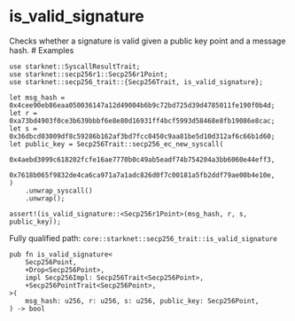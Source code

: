 # is_valid_signature

Checks whether a signature is valid given a public key point and a message hash.  # Examples
```cairo
use starknet::SyscallResultTrait;
use starknet::secp256r1::Secp256r1Point;
use starknet::secp256_trait::{Secp256Trait, is_valid_signature};

let msg_hash = 0x4cee90eb86eaa050036147a12d49004b6b9c72bd725d39d4785011fe190f0b4d;
let r = 0xa73bd4903f0ce3b639bbbf6e8e80d16931ff4bcf5993d58468e8fb19086e8cac;
let s = 0x36dbcd03009df8c59286b162af3bd7fcc0450c9aa81be5d10d312af6c66b1d60;
let public_key = Secp256Trait::secp256_ec_new_syscall(
    0x4aebd3099c618202fcfe16ae7770b0c49ab5eadf74b754204a3bb6060e44eff3,
    0x7618b065f9832de4ca6ca971a7a1adc826d0f7c00181a5fb2ddf79ae00b4e10e,
)
    .unwrap_syscall()
    .unwrap();

assert!(is_valid_signature::<Secp256r1Point>(msg_hash, r, s, public_key));
```

Fully qualified path: `core::starknet::secp256_trait::is_valid_signature`

<pre><code class="language-rust">pub fn is_valid_signature&lt;
    Secp256Point,
    +Drop&lt;Secp256Point&gt;,
    impl Secp256Impl: Secp256Trait&lt;Secp256Point&gt;,
    +Secp256PointTrait&lt;Secp256Point&gt;,
&gt;(
    msg_hash: u256, r: u256, s: u256, public_key: Secp256Point,
) -&gt; bool</code></pre>

